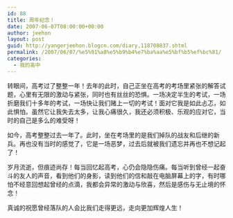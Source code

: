 ```yaml
---
id: 88
title: 周年纪念！
date: 2007-06-07T08:00:00+00:00
author: jeehon
layout: post
guid: http://yangerjeehon.blogcn.com/diary,118708837.shtml
permalink: /2007/06/07/%e5%91%a8%e5%b9%b4%e7%ba%aa%e5%bf%b5%ef%bc%81/
categories:
  - 我的高中
---
```

转眼间，高考过了整整一年！去年的此时，自己正坐在高考的考场里紧张的解答试题，心里有无限的激动与紧张，同时也有丝丝的恐惧。一场决定半生的考试，一场折磨我们十多年的考试，一场快让我们赌上一切的考试！面对它我是如此忐忑，如此惧怕。虽然它让我失去太多，让我心痛很久，我还必须积极、乐观的应对它，当时的自己是多么的难受呀！
    
如今，高考整整过去一年了。此时，坐在考场里的是我们掉队的战友和后继的新兵。再也没有当时的感觉了，它是一场恶梦，过去后就被我们遗忘并再也不想记起了！
    
岁月流逝，但痕迹尚存！每当回忆起高考，心仍会隐隐伤痛。每当听到曾经一起奋斗的友人的声音，看到他们的身影，读到他们的信和敲在电脑屏幕上的字，有时哪怕不经意回想起曾经的点滴，我都会异常的激动与欣喜，然后是感伤与无止境的怀念！
    
真诚的祝愿曾经落队的人会比我们走得更远，走向更加辉煌人生！